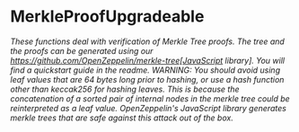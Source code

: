# MerkleProofUpgradeable







*These functions deal with verification of Merkle Tree proofs. The tree and the proofs can be generated using our https://github.com/OpenZeppelin/merkle-tree[JavaScript library]. You will find a quickstart guide in the readme. WARNING: You should avoid using leaf values that are 64 bytes long prior to hashing, or use a hash function other than keccak256 for hashing leaves. This is because the concatenation of a sorted pair of internal nodes in the merkle tree could be reinterpreted as a leaf value. OpenZeppelin&#39;s JavaScript library generates merkle trees that are safe against this attack out of the box.*




